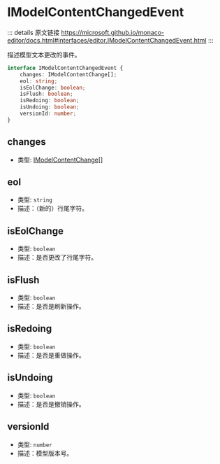 # IModelContentChangedEvent
        
::: details 原文链接
https://microsoft.github.io/monaco-editor/docs.html#interfaces/editor.IModelContentChangedEvent.html
:::


描述模型文本更改的事件。


```ts
interface IModelContentChangedEvent {
    changes: IModelContentChange[];
    eol: string;
    isEolChange: boolean;
    isFlush: boolean;
    isRedoing: boolean;
    isUndoing: boolean;
    versionId: number;
}
```

## changes
- 类型: [IModelContentChange](/api/editor/IModelContentChange.md)[]
## eol
- 类型: `string`
- 描述：（新的）行尾字符。
## isEolChange
- 类型: `boolean`
- 描述：是否更改了行尾字符。
## isFlush
- 类型: `boolean`
- 描述：是否是刷新操作。
## isRedoing
- 类型: `boolean`
- 描述：是否是重做操作。
## isUndoing
- 类型: `boolean`
- 描述：是否是撤销操作。
## versionId
- 类型: `number`
- 描述：模型版本号。